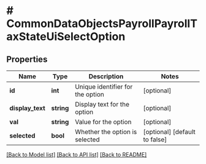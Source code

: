 # # CommonDataObjectsPayrollPayrollTaxStateUiSelectOption

## Properties

Name | Type | Description | Notes
------------ | ------------- | ------------- | -------------
**id** | **int** | Unique identifier for the option | [optional]
**display_text** | **string** | Display text for the option | [optional]
**val** | **string** | Value for the option | [optional]
**selected** | **bool** | Whether the option is selected | [optional] [default to false]

[[Back to Model list]](../../README.md#models) [[Back to API list]](../../README.md#endpoints) [[Back to README]](../../README.md)
